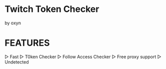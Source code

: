 # Twitch Token Checker
by oxyn


# FEATURES
 ▻  Fast
 ▻  T0ken Checker
 ▻  Follow Access Checker
 ▻  Free proxy support
 ▻  Undetected
